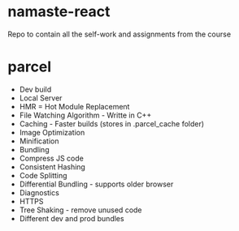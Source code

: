 # namaste-react
Repo to contain all the self-work and assignments from the course
# parcel
- Dev build
- Local Server
- HMR = Hot Module Replacement
- File Watching Algorithm - Writte in C++ 
- Caching - Faster builds (stores in .parcel_cache folder)
- Image Optimization
- Minification
- Bundling
- Compress JS code
- Consistent Hashing
- Code Splitting
- Differential Bundling - supports older browser
- Diagnostics
- HTTPS
- Tree Shaking - remove unused code
- Different dev and prod bundles
